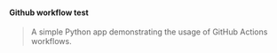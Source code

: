 #### Github workflow test

> A simple Python app demonstrating the usage of GitHub Actions workflows.